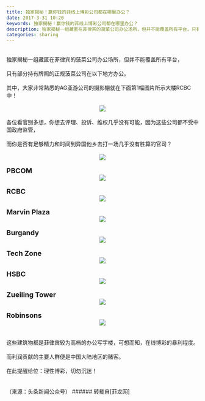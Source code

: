 ```yaml
---
title: 独家揭秘！赢你钱的菲线上博彩公司都在哪里办公？
date: 2017-3-31 10:20
keywords: 独家揭秘！赢你钱的菲线上博彩公司都在哪里办公？
description: 独家揭秘一组藏匿在菲律宾的菠菜公司办公场所，但并不能覆盖所有平台，只有部分持有牌照的正规菠菜公司在以下地方办公。其中，大家非常熟悉的AG亚游公司的摄影棚就在下面第1幅图片所示大楼RCBC中！各位看官别多想，你想去评理、投诉、维权几乎没有可能，因为这些公司都不受中国政府监管，而你是否有足够精力和时间到异国他乡去打一场几乎没有胜算的官司？PBCOMRCBCMarvin PlazaBurgandyTech ZoneHSBCZueiling Tower Robinsons这些建筑物都是菲律宾较为高档的办公写字楼，可想而知，在线博彩的暴利程度。而利润贡献的主要人群便是中国大陆地区的赌客。在此提醒给位：理性博彩，切勿沉迷！（来源：头条新闻公众号）
categories: sharing
---
```

<td class="t_f" id="postmessage_633576">

<br/>
独家揭秘一组藏匿在菲律宾的菠菜公司办公场所，但并不能覆盖所有平台，<br/>
<br/>
只有部分持有牌照的正规菠菜公司在以下地方办公。<br/>
<br/>
其中，大家非常熟悉的AG亚游公司的摄影棚就在下面第1幅图片所示大楼RCBC中！<br/>
<br/>
<div align="center">

<img aid="522649" data-cf-modified-46cf689d643c00000e381d2e-="" file="data/attachment/forum/201703/31/101649dzjndiziit66efje.jpg.thumb.jpg" id="aimg_522649" inpost="1" onclick="" onmouseover="" src="http://www.flw.ph/data/attachment/forum/201703/31/101649dzjndiziit66efje.jpg" style="cursor:pointer" zoomfile="data/attachment/forum/201703/31/101649dzjndiziit66efje.jpg"/>


</div><br/>
各位看官别多想，你想去评理、投诉、维权几乎没有可能，因为这些公司都不受中国政府监管，<br/>
<br/>
而你是否有足够精力和时间到异国他乡去打一场几乎没有胜算的官司？<br/>
<br/>
<div align="center">

<img aid="522650" data-cf-modified-46cf689d643c00000e381d2e-="" file="data/attachment/forum/201703/31/101713p00w1iwuii4r03c6.jpg.thumb.jpg" id="aimg_522650" inpost="1" onclick="" onmouseover="" src="http://www.flw.ph/data/attachment/forum/201703/31/101713p00w1iwuii4r03c6.jpg" style="cursor:pointer" zoomfile="data/attachment/forum/201703/31/101713p00w1iwuii4r03c6.jpg"/>


</div><br/>
<strong><font size="4">PBCOM</font></strong><br/>
<div align="center">

<img aid="522651" data-cf-modified-46cf689d643c00000e381d2e-="" file="data/attachment/forum/201703/31/101727jaikopa9oogohgx8.jpg.thumb.jpg" id="aimg_522651" inpost="1" onclick="" onmouseover="" src="http://www.flw.ph/data/attachment/forum/201703/31/101727jaikopa9oogohgx8.jpg" style="cursor:pointer" zoomfile="data/attachment/forum/201703/31/101727jaikopa9oogohgx8.jpg"/>


</div><br/>
<strong><font size="4">RCBC</font></strong><br/>
<div align="center">

<img aid="522652" data-cf-modified-46cf689d643c00000e381d2e-="" file="data/attachment/forum/201703/31/101737rwf5sv9f09weehfj.jpg.thumb.jpg" id="aimg_522652" inpost="1" onclick="" onmouseover="" src="http://www.flw.ph/data/attachment/forum/201703/31/101737rwf5sv9f09weehfj.jpg" style="cursor:pointer" zoomfile="data/attachment/forum/201703/31/101737rwf5sv9f09weehfj.jpg"/>


</div><br/>
<strong><font size="4">Marvin Plaza</font></strong><br/>
<div align="center">

<img aid="522653" data-cf-modified-46cf689d643c00000e381d2e-="" file="data/attachment/forum/201703/31/101746ejfwzqhxnz5khakx.jpg.thumb.jpg" id="aimg_522653" inpost="1" onclick="" onmouseover="" src="http://www.flw.ph/data/attachment/forum/201703/31/101746ejfwzqhxnz5khakx.jpg" style="cursor:pointer" zoomfile="data/attachment/forum/201703/31/101746ejfwzqhxnz5khakx.jpg"/>


</div><br/>
<strong><font size="4">Burgandy</font></strong><br/>
<div align="center">

<img aid="522654" data-cf-modified-46cf689d643c00000e381d2e-="" file="data/attachment/forum/201703/31/101756bpsln4alphsvpz7p.jpg.thumb.jpg" id="aimg_522654" inpost="1" onclick="" onmouseover="" src="http://www.flw.ph/data/attachment/forum/201703/31/101756bpsln4alphsvpz7p.jpg" style="cursor:pointer" zoomfile="data/attachment/forum/201703/31/101756bpsln4alphsvpz7p.jpg"/>


</div><br/>
<strong><font size="4">Tech Zone</font></strong><br/>
<div align="center">

<img aid="522655" data-cf-modified-46cf689d643c00000e381d2e-="" file="data/attachment/forum/201703/31/101804ywo4s522a4254g4s.jpg.thumb.jpg" id="aimg_522655" inpost="1" onclick="" onmouseover="" src="http://www.flw.ph/data/attachment/forum/201703/31/101804ywo4s522a4254g4s.jpg" style="cursor:pointer" zoomfile="data/attachment/forum/201703/31/101804ywo4s522a4254g4s.jpg"/>


</div><br/>
<strong><font size="4">HSBC</font></strong><br/>
<div align="center">

<img aid="522656" data-cf-modified-46cf689d643c00000e381d2e-="" file="data/attachment/forum/201703/31/101812r6y1qyvh6yo1yo67.jpg.thumb.jpg" id="aimg_522656" inpost="1" onclick="" onmouseover="" src="http://www.flw.ph/data/attachment/forum/201703/31/101812r6y1qyvh6yo1yo67.jpg" style="cursor:pointer" zoomfile="data/attachment/forum/201703/31/101812r6y1qyvh6yo1yo67.jpg"/>


</div><br/>
<strong><font size="4">Zueiling Tower </font></strong><br/>
<div align="center">

<img aid="522657" data-cf-modified-46cf689d643c00000e381d2e-="" file="data/attachment/forum/201703/31/101823l7on0vn4vz6rveff.jpg.thumb.jpg" id="aimg_522657" inpost="1" onclick="" onmouseover="" src="http://www.flw.ph/data/attachment/forum/201703/31/101823l7on0vn4vz6rveff.jpg" style="cursor:pointer" zoomfile="data/attachment/forum/201703/31/101823l7on0vn4vz6rveff.jpg"/>


</div><br/>
<strong><font size="4">Robinsons</font></strong><br/>
<div align="center">

<img aid="522658" data-cf-modified-46cf689d643c00000e381d2e-="" file="data/attachment/forum/201703/31/101831spdy7zndg4ys28wy.jpg.thumb.jpg" id="aimg_522658" inpost="1" onclick="" onmouseover="" src="http://www.flw.ph/data/attachment/forum/201703/31/101831spdy7zndg4ys28wy.jpg" style="cursor:pointer" zoomfile="data/attachment/forum/201703/31/101831spdy7zndg4ys28wy.jpg"/>


</div><br/>
<br/>
这些建筑物都是菲律宾较为高档的办公写字楼，可想而知，在线博彩的暴利程度。<br/>
<br/>
而利润贡献的主要人群便是中国大陆地区的赌客。<br/>
<br/>
在此提醒给位：理性博彩，切勿沉迷！<br/>
<br/>
<br/>
（来源：头条新闻公众号）</td>
###### 转载自[菲龙网]